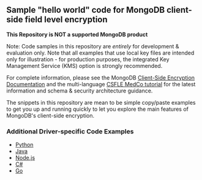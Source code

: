 ## Sample "hello world" code for MongoDB client-side field level encryption 


**This Repository is NOT a supported MongoDB product**

Note: Code samples in this repository are _entirely_ for development & evaluation only. Note that all examples that use local key files are intended only for illustration - for production purposes, the integrated Key Management Service (KMS) option is strongly recommended. 

For complete information, please see the MongoDB [Client-Side Encryption Documentation](https://docs.mongodb.com/master/core/security-client-side-encryption/) and the multi-language [CSFLE MedCo tutorial](https://docs.mongodb.com/ecosystem/use-cases/client-side-field-level-encryption-guide/) for the latest information and schema & security architecture guidance.

The snippets in this repository are mean to be simple copy/paste examples to get you up and running quickly to let you explore the main features of MongoDB's client-side encryption.


### Additional Driver-specific Code Examples

- [Python](https://pymongo.readthedocs.io/en/stable/examples/encryption.html)
- [Java](https://mongodb.github.io/mongo-java-driver/3.11/driver/tutorials/client-side-encryption/#examples)
- [Node.js](https://mongodb.github.io/node-mongodb-native/3.4/reference/client-side-encryption/#examples)
- [C#](https://mongodb.github.io/mongo-csharp-driver/2.10/reference/driver/crud/client_side_encryption/#examples)
- [Go](https://godoc.org/go.mongodb.org/mongo-driver/mongo#hdr-Client_Side_Encryption)
